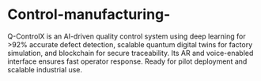 # Control-manufacturing-
Q-ControlX is an AI-driven quality control system using deep learning for >92% accurate defect detection, scalable quantum digital twins for factory simulation, and blockchain for secure traceability. Its AR and voice-enabled interface ensures fast operator response. Ready for pilot deployment and scalable industrial use.
